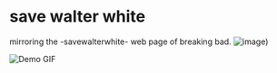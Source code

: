 # save walter white

mirroring the -savewalterwhite- web page of breaking bad.
![image]((https://studyingbreakingbadcourse.wordpress.com/wp-content/uploads/2015/05/ep-212-19m17s-savewalterwhite-com.png)))

![Demo GIF](https://s11.gifyu.com/images/S1IRC.gif](https://s1.gifyu.com/images/S1I05.md.gif))
